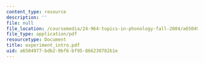 ```yaml
---
content_type: resource
description: ''
file: null
file_location: /coursemedia/24-964-topics-in-phonology-fall-2004/a6504977bdb29bf6bf95866230782b1e_experiment_intro.pdf
file_type: application/pdf
resourcetype: Document
title: experiment_intro.pdf
uid: a6504977-bdb2-9bf6-bf95-866230782b1e
---
```

